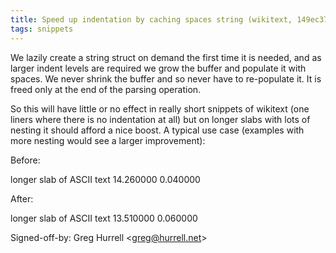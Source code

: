 ```yaml
---
title: Speed up indentation by caching spaces string (wikitext, 149ec37)
tags: snippets
---
```


We lazily create a string struct on demand the first time it is needed, and as larger indent levels are required we grow the buffer and populate it with spaces. We never shrink the buffer and so never have to re-populate it. It is freed only at the end of the parsing operation.

So this will have little or no effect in really short snippets of wikitext (one liners where there is no indentation at all) but on longer slabs with lots of nesting it should afford a nice boost. A typical use case (examples with more nesting would see a larger improvement):

Before:

longer slab of ASCII text 14.260000 0.040000

After:

longer slab of ASCII text 13.510000 0.060000

Signed-off-by: Greg Hurrell &lt;greg@hurrell.net&gt;
